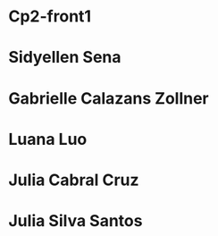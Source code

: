 # Cp2-front1
# Sidyellen Sena  
# Gabrielle Calazans Zollner
# Luana Luo
# Julia Cabral Cruz
# Julia Silva Santos
